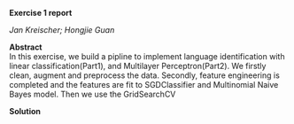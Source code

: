 **Exercise 1 report**


*Jan Kreischer; Hongjie Guan*

**Abstract**                    
In this exercise, we build a pipline to implement language identification with linear classification(Part1), and Multilayer Perceptron(Part2). We firstly clean, augment and 
preprocess the data. Secondly, feature engineering is completed and the features are fit to SGDClassifier and Multinomial Naive Bayes model. Then we use the GridSearchCV

**Solution**
